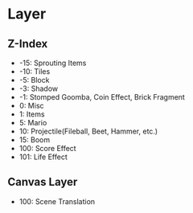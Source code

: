 # Layer

## Z-Index

* -15: Sprouting Items
* -10: Tiles
* -5: Block
* -3: Shadow
* -1: Stomped Goomba, Coin Effect, Brick Fragment
* 0: Misc
* 1: Items
* 5: Mario
* 10: Projectile(Fileball, Beet, Hammer, etc.)
* 15: Boom
* 100: Score Effect
* 101: Life Effect

## Canvas Layer

* 100: Scene Translation
